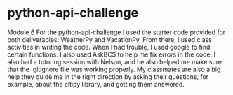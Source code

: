 # python-api-challenge
Module 6
For the python-api-challenge I used the starter code provided for both deliverables: WeatherPy and VacationPy. From there, I used class activities in writing the code. When I had trouble, I used google to find certain functions. I also used AskBCS to help me fix errors in the code. I also had a tutoring session with Nelson, and he also helped me make sure that the .gitignore file was working properly. My classmates are also a big help they guide me in the right direction by asking their questions, for example, about the citipy library, and getting them answered. 
